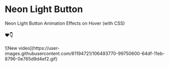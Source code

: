 # Neon Light Button
Neon Light Button Animation Effects on Hover (with CSS)
</hr>
<h4>❤👇</h4>
</hr>
![New video](https://user-images.githubusercontent.com/61194721/106493770-99750600-64df-11eb-8796-0e765d9d4ef2.gif)
